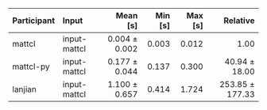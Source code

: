 | Participant | Input | Mean [s] | Min [s] | Max [s] | Relative |
|:---|:---|---:|---:|---:|---:|
| mattcl | input-mattcl | 0.004 ± 0.002 | 0.003 | 0.012 | 1.00 |
| mattcl-py | input-mattcl | 0.177 ± 0.044 | 0.137 | 0.300 | 40.94 ± 18.00 |
| lanjian | input-mattcl | 1.100 ± 0.657 | 0.414 | 1.724 | 253.85 ± 177.33 |
